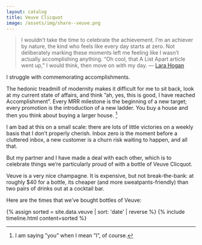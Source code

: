 ```yaml
---
layout: catalog
title: Veuve Clicquot
image: /assets/img/share--veuve.png
---
```


> I wouldn’t take the time to celebrate the achievement. 
> I’m an achiever by nature, the kind who feels like every day starts at zero. 
> Not deliberately marking these moments left me feeling like I wasn’t actually accomplishing anything.
>  “Oh cool, that A List Apart article went up,” I would think, then move on with my day.
>  — [Lara Hogan](https://larahogan.me/donuts/)

I struggle with commemorating accomplishments.

The hedonic treadmill of modernity makes it difficult for me to sit back, look at my current state of affairs, and think ”ah, yes, this is good, I have reached Accomplishment”. Every MRR milestone is the beginning of a new target; every promotion is the introduction of a new ladder. You buy a house and then you think about buying a larger house. [^1]

I am bad at this on a small scale: there are lots of little victories on a weekly basis that I don’t properly cherish. Inbox zero is the moment before a cluttered inbox, a new customer is a churn risk waiting to happen, and all that.

But my partner and I have made a deal with each other, which is to celebrate things we’re particularly proud of with a bottle of Veuve Clicquot.

Veuve is a very nice champagne. It is expensive, but not break-the-bank: at roughly $40 for a bottle, its cheaper (and more sweatpants-friendly) than two pairs of drinks out at a cocktail bar.  

Here are the times that we’ve bought bottles of Veuve:

<style>
.tabular-content-item {
  min-height: 50px;
}  
</style>
{% assign sorted = site.data.veuve | sort: 'date' | reverse %}
{% include timeline.html content=sorted %}

[^1]: I am saying ”you” when I mean ”I”, of course.
